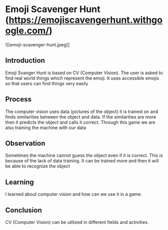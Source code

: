# Emoji Scavenger Hunt (https://emojiscavengerhunt.withgoogle.com/)

![[emoji-scavenger-hunt.jpeg]]

## Introduction
Emoji Svanger Hunt is based on CV (Computer Vision). The user is asked to find real world things which represent the emoji. It uses accessible emojis so that users can find things very easily

## Process
The computer vision uses data (pictures of the object) it is trained on and finds similarities between the object and data. If the similarities are more then it predicts the object and calls it correct. Through this game we are also training the machine with our data

## Observation
Sometimes the machine cannot guess the object even if it is correct. This is because of the lack of data training. It can be trained more and then it will be able to recognize the object

## Learning
I learned about computer vision and how can we use it in a game.

## Conclusion
CV (Computer Vision) can be utilized in different fields and activities.